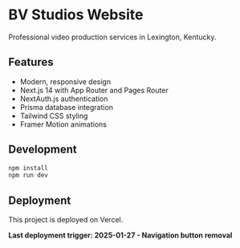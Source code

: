 # BV Studios Website

Professional video production services in Lexington, Kentucky.

## Features

- Modern, responsive design
- Next.js 14 with App Router and Pages Router
- NextAuth.js authentication
- Prisma database integration
- Tailwind CSS styling
- Framer Motion animations

## Development

```bash
npm install
npm run dev
```

## Deployment

This project is deployed on Vercel.

**Last deployment trigger: 2025-01-27 - Navigation button removal** 